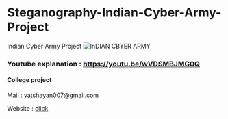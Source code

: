 # Steganography-Indian-Cyber-Army-Project


Indian Cyber Army Project
![InDIAN CBYER ARMY](https://user-images.githubusercontent.com/28294942/165289242-6d7380a5-1f4e-4205-af3a-2a09359302a1.png)


### Youtube explanation : https://youtu.be/wVDSMBJMG0Q

#### College project 

Mail : vatshayan007@gmail.com

Website : [click](https://www.cse-projects.com/)
